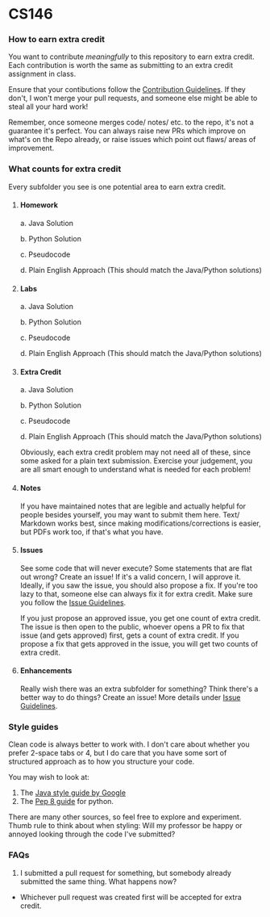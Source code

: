 # CS146

### How to earn extra credit

You want to contribute *meaningfully* to this repository to earn extra credit. Each contribution is worth the same as submitting to an extra credit assignment in class. 

Ensure that your contibutions follow the [Contribution Guidelines](CONTRIBUTING.md). If they don't, I won't merge your pull requests, and someone else might be able to steal all your hard work!

Remember, once someone merges code/ notes/ etc. to the repo, it's not a guarantee it's perfect. You can always raise new PRs which improve on what's on the Repo already, or raise issues which point out flaws/ areas of improvement.

### What counts for extra credit
Every subfolder you see is one potential area to earn extra credit. 

1. #### Homework
    a. Java Solution
   
    b. Python Solution
   
    c. Pseudocode
   
    d. Plain English Approach (This should match the Java/Python solutions)

3. #### Labs
    a. Java Solution
   
    b. Python Solution
   
    c. Pseudocode
   
    d. Plain English Approach (This should match the Java/Python solutions)

5. #### Extra Credit
    a. Java Solution
   
    b. Python Solution
   
    c. Pseudocode
   
    d. Plain English Approach (This should match the Java/Python solutions)

    Obviously, each extra credit problem may not need all of these, since some asked for a plain text submission. Exercise your judgement, you are all smart enough to understand what is needed for each problem!

7. #### Notes

    If you have maintained notes that are legible and actually helpful for people besides yourself, you may want to submit them here. Text/ Markdown works best, since making modifications/corrections is easier, but PDFs work too, if that's what you have. 

8. #### Issues

    See some code that will never execute? Some statements that are flat out wrong? Create an issue! If it's a valid concern, I will approve it. Ideally, if you saw the issue, you should also propose a fix. If you're too lazy to that, someone else can always fix it for extra credit. Make sure you follow the [Issue Guidelines](ISSUES.md).

   If you just propose an approved issue, you get one count of extra credit. The issue is then open to the public, whoever opens a PR to fix that issue (and gets approved) first, gets a count of extra credit.
   If you propose a fix that gets approved in the issue, you will get two counts of extra credit.
   

10. #### Enhancements

    Really wish there was an extra subfolder for something? Think there's a better way to do things? Create an issue! More details under [Issue Guidelines](ISSUES.md).

### Style guides

Clean code is always better to work with. I don't care about whether you prefer 2-space tabs or 4, but I do care that you have some sort of structured approach as to how you structure your code. 

You may wish to look at:

1. The [Java style guide by Google](https://google.github.io/styleguide/javaguide.html)
2. The [Pep 8 guide](https://peps.python.org/pep-0008/) for python. 

There are many other sources, so feel free to explore and experiment. Thumb rule to think about when styling: Will my professor be happy or annoyed looking through the code I've submitted? 


### FAQs

1. I submitted a pull request for something, but somebody already submitted the same thing. What happens now?
-  Whichever pull request was created first will be accepted for extra credit. 


